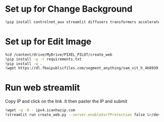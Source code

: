 # Set up for Change Background

```bash
!pip install controlnet_aux streamlit diffusers transformers accelerate safetensors
```

# Set up for Edit Image

```bash
%cd /content/drive/MyDrive/PIXEL_PILOT/create_web
!pip install -q -r requirements.txt
!pip install -q .
!wget https://dl.fbaipublicfiles.com/segment_anything/sam_vit_h_4b8939.pth
```

# Run web streamlit
Copy IP and click on the link .lt then paster the IP  and  submit
``` bash
!wget -q -O - ipv4.icanhazip.com
!streamlit run create_web.py --server.enableXsrfProtection false &>/dev/null & npx localtunnel --port 8501
```
